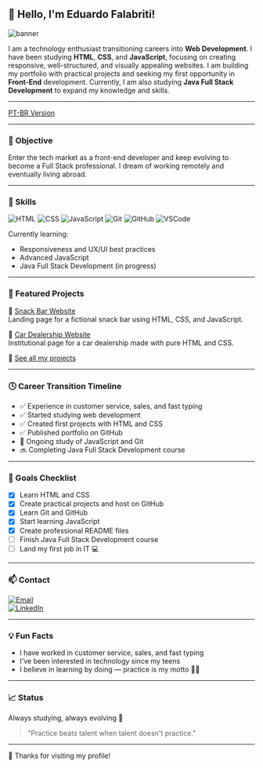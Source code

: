 ## 👋 Hello, I'm Eduardo Falabriti!

![banner](https://capsule-render.vercel.app/api?type=waving&height=250&color=gradient&text=Hello%20there!%20I'm%20Eduardo%20Falabriti&fontAlignY=40&fontAlign=50&fontSize=50&reversal=true&animation=twinkling&textBg=false)

I am a technology enthusiast transitioning careers into **Web Development**. I have been studying **HTML**, **CSS**, and **JavaScript**, focusing on creating responsive, well-structured, and visually appealing websites. I am building my portfolio with practical projects and seeking my first opportunity in **Front-End** development. Currently, I am also studying **Java Full Stack Development** to expand my knowledge and skills.

---

[PT-BR Version](PT-BR-README.md)

---
### 💼 Objective

Enter the tech market as a front-end developer and keep evolving to become a Full Stack professional. I dream of working remotely and eventually living abroad.

---

### 🧠 Skills

![HTML](https://img.shields.io/badge/HTML5-E34F26?style=for-the-badge\&logo=html5\&logoColor=fff)
![CSS](https://img.shields.io/badge/CSS3-1572B6?style=for-the-badge\&logo=css3\&logoColor=fff)
![JavaScript](https://img.shields.io/badge/JavaScript-F7DF1E?style=for-the-badge\&logo=javascript\&logoColor=000)
![Git](https://img.shields.io/badge/Git-F05032?style=for-the-badge\&logo=git\&logoColor=fff)
![GitHub](https://img.shields.io/badge/GitHub-181717?style=for-the-badge\&logo=github\&logoColor=fff)
![VSCode](https://img.shields.io/badge/VSCode-007ACC?style=for-the-badge\&logo=visual%20studio%20code\&logoColor=fff)

Currently learning:

- Responsiveness and UX/UI best practices  
- Advanced JavaScript  
- Java Full Stack Development (in progress)

---

### 🚀 Featured Projects

📌 [Snack Bar Website](https://github.com/zSayloon/site-lanchonete)  
Landing page for a fictional snack bar using HTML, CSS, and JavaScript.

📌 [Car Dealership Website](https://github.com/zSayloon/Site-Concession-ria)  
Institutional page for a car dealership made with pure HTML and CSS.

📌 [See all my projects](https://github.com/zSayloon?tab=repositories)

---

### 🕓 Career Transition Timeline

- ✅ Experience in customer service, sales, and fast typing  
- ✅ Started studying web development  
- ✅ Created first projects with HTML and CSS  
- ✅ Published portfolio on GitHub  
- 🔄 Ongoing study of JavaScript and Git  
- 🔜 Completing Java Full Stack Development course  

---

### 🎯 Goals Checklist

- [x] Learn HTML and CSS  
- [x] Create practical projects and host on GitHub  
- [x] Learn Git and GitHub  
- [x] Start learning JavaScript  
- [x] Create professional README files  
- [ ] Finish Java Full Stack Development course  
- [ ] Land my first job in IT 💻  

---

### 📫 Contact

[![Email](https://img.shields.io/badge/Email-eduardo.f5@outlook.com-informational?style=flat&logo=gmail&logoColor=white&color=red)](mailto:eduardo.f5@outlook.com)  
[![LinkedIn](https://img.shields.io/badge/LinkedIn-Eduardo%20Falabriti-blue?style=flat&logo=linkedin)](https://www.linkedin.com/in/eduardo-falabriti-b-ferreira-537241310/)

---

### 💡 Fun Facts

- I have worked in customer service, sales, and fast typing  
- I've been interested in technology since my teens  
- I believe in learning by doing — practice is my motto 👨‍💻

---

### 📈 Status

Always studying, always evolving 💪

> "Practice beats talent when talent doesn't practice."

---

🌟 Thanks for visiting my profile!
